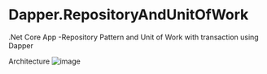 # Dapper.RepositoryAndUnitOfWork
.Net Core App -Repository Pattern and Unit of Work with transaction using Dapper

Architecture
![image](https://user-images.githubusercontent.com/15153745/119808706-05053800-bf02-11eb-8ec9-d9ae48734259.png)


